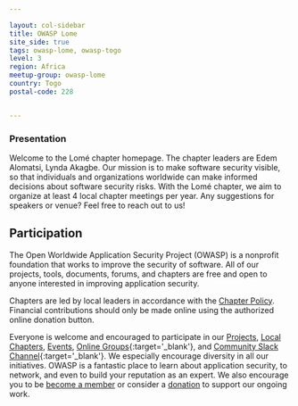 ```yaml
---

layout: col-sidebar
title: OWASP Lome
site_side: true
tags: owasp-lome, owasp-togo
level: 3
region: Africa
meetup-group: owasp-lome
country: Togo
postal-code: 228


---
```


### Presentation
Welcome to the Lomé chapter homepage. The chapter leaders are Edem Alomatsi, Lynda Akagbe.
Our mission is to make software security visible, so that individuals and organizations worldwide can make informed decisions about software security risks.
With the Lomé chapter, we aim to organize at least 4 local chapter meetings per year. Any suggestions for speakers or venue? Feel free to reach out to us!



## Participation
The Open Worldwide Application Security Project (OWASP) is a nonprofit foundation that works to improve the security of software. All of our projects, tools, documents, forums, and chapters are free and open to anyone interested in improving application security. 

Chapters are led by local leaders in accordance with the [Chapter Policy](https://owasp.org/www-policy/). Financial contributions should only be made online using the authorized online donation button. 

Everyone is welcome and encouraged to participate in our [Projects](/projects), [Local Chapters](/chapters), [Events](/events), [Online Groups](https://groups.google.com/a/owasp.com/){:target='_blank'}, and [Community Slack Channel](https://owasp.slack.com/){:target='_blank'}. We especially encourage diversity in all our initiatives. OWASP is a fantastic place to learn about application security, to network, and even to build your reputation as an expert. We also encourage you to be [become a member](/membership) or consider a [donation](/donate) to support our ongoing work.
